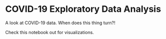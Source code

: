 # COVID-19 Exploratory Data Analysis

A look at COVID-19 data.  When does this thing turn?!

Check this notebook out for visualizations.

